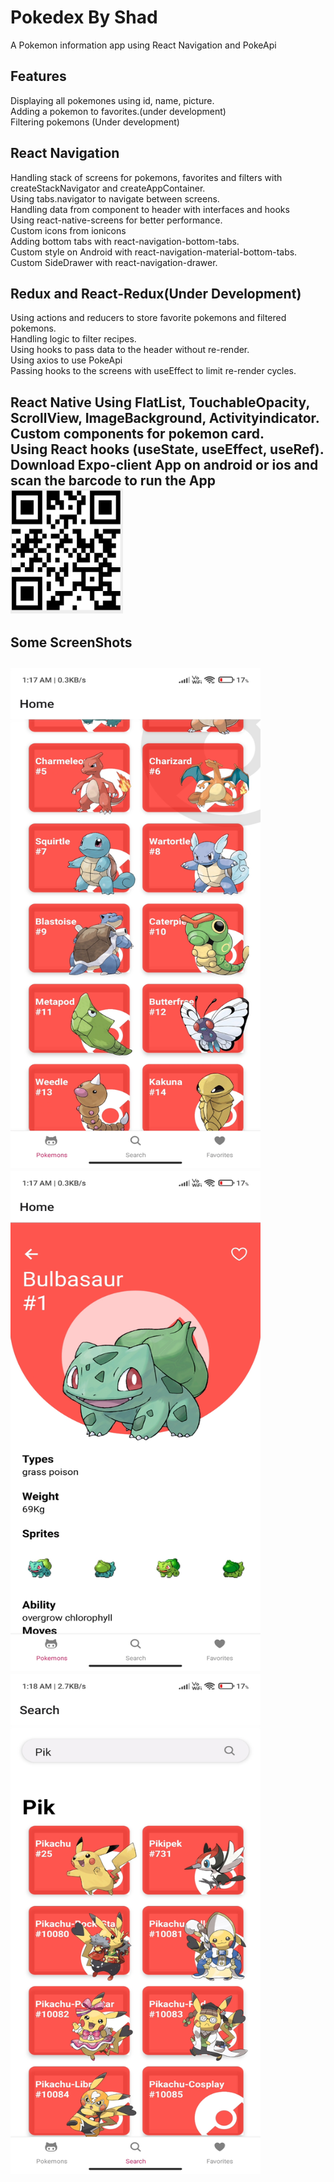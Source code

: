 
<h1>Pokedex By Shad</h1>
A Pokemon information app using React Navigation and PokeApi<br>
<h2>Features</h2>
Displaying all pokemones using id, name, picture.<br>
Adding a pokemon to favorites.(under development)<br>
Filtering pokemons (Under development)<br>
<h2>React Navigation</h2>
Handling stack of screens for pokemons, favorites and filters with createStackNavigator and createAppContainer.<br>
Using tabs.navigator to navigate between screens.<br>
Handling data from component to header with interfaces and hooks<br>
Using react-native-screens for better performance.<br>
Custom icons from ionicons<br>
Adding bottom tabs with react-navigation-bottom-tabs.<br>
Custom style on Android with react-navigation-material-bottom-tabs.<br>
Custom SideDrawer with react-navigation-drawer.<br>
<h2>Redux and React-Redux(Under Development)</h2>
Using actions and reducers to store favorite pokemons and filtered pokemons.<br>
Handling logic to filter recipes.<br>
Using hooks to pass data to the header without re-render.<br>
Using axios to use PokeApi<br>
Passing hooks to the screens with useEffect to limit re-render cycles.<br>
<h2>React Native<h/h2>
Using FlatList, TouchableOpacity, ScrollView, ImageBackground, Activityindicator.<br>
Custom components for pokemon card.<br>
Using React hooks (useState, useEffect, useRef).<br>
Download Expo-client App on android or ios and scan the barcode to run the App<br>
<img src="screenshots/s1.PNG" width="180" height="200"/>
<h4>Some ScreenShots</h4>
<img src="screenshots/s2.jpeg" width="400" height="800"/>
<img src="screenshots/s3.jpeg" width="400" height="800"/>
<img src="screenshots/s4.jpeg" width="400" height="800"/>

